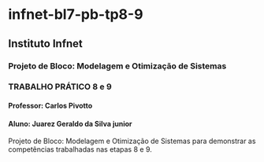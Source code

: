 # infnet-bl7-pb-tp8-9
## Instituto Infnet
### Projeto de Bloco: Modelagem e Otimização de Sistemas
### TRABALHO PRÁTICO 8 e 9
#### Professor: Carlos Pivotto
#### Aluno: Juarez Geraldo da Silva junior
Projeto de Bloco: Modelagem e Otimização de Sistemas para demonstrar as competências trabalhadas nas etapas 8 e 9.
